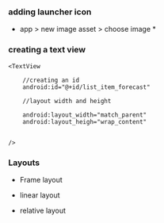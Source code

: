 ### adding launcher icon

* app > new image asset > choose image *

### creating a text view 

```
<TextView
	
	//creating an id 
	android:id="@+id/list_item_forecast"

	//layout width and height

	android:layout_width="match_parent"
	android:layout_heigh="wrap_content"


/>

```


### Layouts

- Frame layout 

- linear layout 

- relative layout 